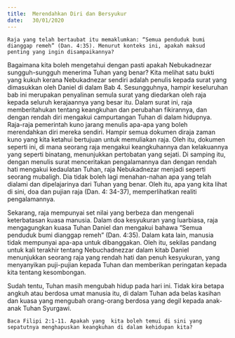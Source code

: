 ```yaml
---
title:  Merendahkan Diri dan Bersyukur
date:   30/01/2020
---
```


`Raja yang telah bertaubat itu memaklumkan: “Semua penduduk bumi dianggap remeh” (Dan. 4:35). Menurut konteks ini, apakah maksud penting yang ingin disampaikannya?`

Bagaimana kita boleh mengetahui dengan pasti apakah  Nebukadnezar sungguh-sungguh menerima Tuhan yang benar? Kita melihat satu bukti yang kukuh kerana Nebukadnezar sendiri adalah penulis kepada surat yang dimasukkan oleh Daniel di dalam Bab 4. Sesungguhnya, hampir keseluruhan bab ini merupakan penyalinan semula surat yang diedarkan oleh raja kepada seluruh kerajaannya yang besar itu. Dalam surat ini, raja memberitahukan tentang keangkuhan dan perubahan fikirannya, dan dengan rendah diri mengakui campurtangan Tuhan di dalam hidupnya. Raja-raja pemerintah kuno jarang menulis apa-apa yang boleh merendahkan diri mereka sendiri. Hampir semua dokumen diraja zaman kuno yang kita ketahui bertujuan untuk memuliakan raja. Oleh itu, dokumen seperti ini, di mana seorang raja mengakui keangkuhannya dan kelakuannya yang seperti binatang, menunjukkan pertobatan yang sejati. Di samping itu, dengan menulis surat menceritakan pengalamannya dan dengan rendah hati mengakui kedaulatan Tuhan, raja Nebukadnezar menjadi seperti seorang  mubaligh. Dia tidak boleh lagi menahan-nahan apa yang telah dialami dan dipelajarinya dari Tuhan yang benar. Oleh itu, apa yang kita lihat di sini, doa dan pujian raja (Dan. 4: 34-37), memperlihatkan realiti pengalamannya.

Sekarang, raja mempunyai set nilai yang berbeza dan mengenali keterbatasan kuasa manusia. Dalam doa kesyukuran yang luarbiasa, raja mengagungkan kuasa Tuhan Daniel dan mengakui bahawa “Semua penduduk bumi dianggap remeh” (Dan. 4:35). Dalam kata lain, manusia tidak mempunyai apa-apa untuk dibanggakan. Oleh itu, sekilas pandang untuk kali terakhir tentang Nebuchadnezzar dalam  kitab Daniel menunjukkan seorang raja yang rendah hati dan penuh kesyukuran, yang menyanyikan puji-pujian kepada Tuhan dan memberikan peringatan kepada kita tentang kesombongan.

Sudah tentu, Tuhan masih mengubah hidup pada hari ini. Tidak kira betapa angkuh atau berdosa umat manusia itu, di dalam Tuhan ada belas kasihan dan kuasa yang mengubah orang-orang berdosa yang degil kepada anak-anak Tuhan Syurgawi.

`Baca Filipi 2:1-11. Apakah yang  kita boleh temui di sini yang sepatutnya menghapuskan keangkuhan di dalam kehidupan kita?`